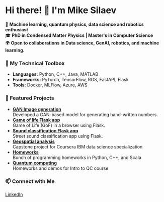 # Hi there! 👋 I'm Mike Silaev

🚀 **Machine learning, quantum physics, data science and robotics enthusiast**  
🎓 **PhD in Condensed Matter Physics | Master's in Computer Science**  
🌍 **Open to collaborations in Data science, GenAI, robotics, and machine learning.**  

### 🔧 My Technical Toolbox
- **Languages:** Python, C++, Java, MATLAB  
- **Frameworks:** PyTorch, TensorFlow, ROS, FastAPI, Flask   
- **Tools:** Docker, MLFlow, Azure, AWS  

### 🌟 Featured Projects
- [**GAN Image generation**](https://github.com/msilaev/GAN-MNIST)  
  Developed a GAN-based model for generating hand-written numbers.  
- [**Game of life Flask app**](https://github.com/msilaev/flask_deploy_example)  
   Game of Life (GoF) in a browser using Flask.
- [**Sound classification Flask app**](https://github.com/msilaev/sound-recognition-app-bus-car-tram)  
   Street sound classification app using Flask.
- [**Geospatial analysis**](https://github.com/msilaev/IBM-Capstone)  
   Capstone project for Coursera IBM data science specialization
- [**Homeworks**](https://github.com/msilaev/Programming-Course-Projects)  
   Bunch of programming homeworks in Python, C++, and Scala
- [**Quantum computing**](https://github.com/msilaev/qiskit)  
   Homeworks and demos for Intro to QC course
 
  
    
   
    
### 📫 Connect with Me
[LinkedIn](https://www.linkedin.com/in/mike-silaev-1b7b1678/) 
